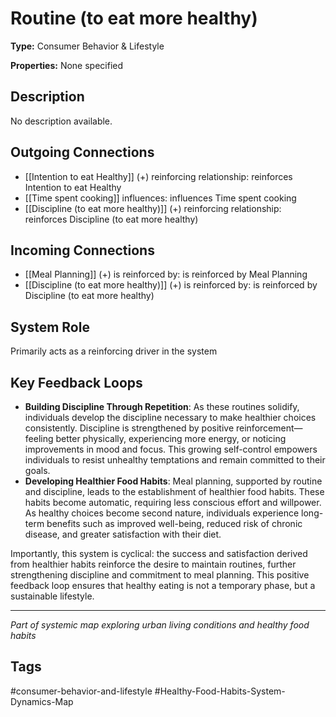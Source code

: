 # Routine (to eat more healthy)

**Type:** Consumer Behavior & Lifestyle

**Properties:** None specified

## Description
No description available.

## Outgoing Connections
- [[Intention to eat Healthy]] (+) reinforcing relationship: reinforces Intention to eat Healthy
- [[Time spent cooking]] influences: influences Time spent cooking
- [[Discipline (to eat more healthy)]] (+) reinforcing relationship: reinforces Discipline (to eat more healthy)

## Incoming Connections
- [[Meal Planning]] (+) is reinforced by: is reinforced by Meal Planning
- [[Discipline (to eat more healthy)]] (+) is reinforced by: is reinforced by Discipline (to eat more healthy)

## System Role
Primarily acts as a reinforcing driver in the system

## Key Feedback Loops
- **Building Discipline Through Repetition**: As these routines solidify, individuals develop the discipline necessary to make healthier choices consistently. Discipline is strengthened by positive reinforcement—feeling better physically, experiencing more energy, or noticing improvements in mood and focus. This growing self-control empowers individuals to resist unhealthy temptations and remain committed to their goals.
- **Developing Healthier Food Habits**: Meal planning, supported by routine and discipline, leads to the establishment of healthier food habits. These habits become automatic, requiring less conscious effort and willpower. As healthy choices become second nature, individuals experience long-term benefits such as improved well-being, reduced risk of chronic disease, and greater satisfaction with their diet.

Importantly, this system is cyclical: the success and satisfaction derived from healthier habits reinforce the desire to maintain routines, further strengthening discipline and commitment to meal planning. This positive feedback loop ensures that healthy eating is not a temporary phase, but a sustainable lifestyle.

---
*Part of systemic map exploring urban living conditions and healthy food habits*

## Tags
#consumer-behavior-and-lifestyle #Healthy-Food-Habits-System-Dynamics-Map
